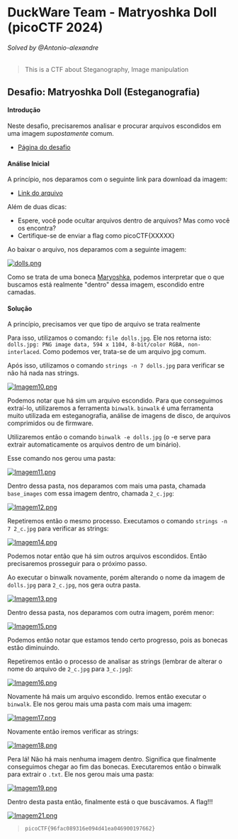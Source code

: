 # DuckWare Team - Matryoshka Doll (picoCTF 2024)
###### Solved by @Antonio-alexandre

> This is a CTF about Steganography, Image manipulation

## Desafio: Matryoshka Doll (Esteganografia)
#### Introdução

Neste desafio, precisaremos analisar e procurar arquivos escondidos em uma imagem *supostamente* comum.

- [Página do desafio](https://play.picoctf.org/practice/challenge/129)

#### Análise Inicial

A princípio, nos deparamos com o seguinte link para download da imagem:

- [Link do arquivo](https://mercury.picoctf.net/static/205adad23bf9d8303081a0e71c9beab8/dolls.jpg)

Além de duas dicas:

- Espere, você pode ocultar arquivos dentro de arquivos? Mas como você os encontra?
- Certifique-se de enviar a flag como picoCTF{XXXXX}

Ao baixar o arquivo, nos deparamos com a seguinte imagem:

[![dolls.png](https://i.postimg.cc/Nffp5Vms/dolls.png)](https://postimg.cc/5jTwrssT)

Como se trata de uma boneca [Maryoshka](https://pt.wikipedia.org/wiki/Matriosca), podemos interpretar que o que buscamos está realmente "dentro" dessa imagem, escondido entre camadas.

#### Solução

A princípio, precisamos ver que tipo de arquivo se trata realmente

Para isso, utilizamos o comando: `file dolls.jpg`. Ele nos retorna isto: `dolls.jpg: PNG image data, 594 x 1104, 8-bit/color RGBA, non-interlaced`. Como podemos ver, trata-se de um arquivo jpg comum. 

Após isso, utilizamos o comando `strings -n 7 dolls.jpg` para verificar se não há nada nas strings. 

[![Imagem10.png](https://i.postimg.cc/kGRzZpsP/Imagem10.png)](https://postimg.cc/D4Fx45Rx)

Podemos notar que há sim um arquivo escondido. Para que conseguimos extraí-lo, utilizaremos a ferramenta `binwalk`. `binwalk` é uma ferramenta muito utilizada em esteganografia, análise de imagens de disco, de arquivos comprimidos ou de firmware.

Utilizaremos então o comando `binwalk -e dolls.jpg` (o -e serve para extrair automaticamente os arquivos dentro de um binário).

Esse comando nos gerou uma pasta:

[![Imagem11.png](https://i.postimg.cc/brMDYs12/Imagem11.png)](https://postimg.cc/V0qLDsGY)

Dentro dessa pasta, nos deparamos com mais uma pasta, chamada `base_images` com essa imagem dentro, chamada `2_c.jpg`:

[![Imagem12.png](https://i.postimg.cc/kGkG3LdQ/Imagem12.png)](https://postimg.cc/H89dbZnn)

Repetiremos então o mesmo processo. Executamos o comando `strings -n 7 2_c.jpg` para verificar as strings:

[![Imagem14.png](https://i.postimg.cc/x1GChspm/Imagem14.png)](https://postimg.cc/Wd3TJ7vp)

Podemos notar então que há sim outros arquivos escondidos. Então precisaremos prosseguir para o próximo passo.

Ao executar o binwalk novamente, porém alterando o nome da imagem de `dolls.jpg` para `2_c.jpg`, nos gera outra pasta.

[![Imagem13.png](https://i.postimg.cc/kgPGjrs9/Imagem13.png)](https://postimg.cc/mtVTD5K6)

Dentro dessa pasta, nos deparamos com outra imagem, porém menor: 

[![Imagem15.png](https://i.postimg.cc/KYJYv12v/Imagem15.png)](https://postimg.cc/VS0wKLv3)

Podemos então notar que estamos tendo certo progresso, pois as bonecas estão diminuindo.

Repetiremos então o processo de analisar as strings (lembrar de alterar o nome do arquivo de `2_c.jpg` para `3_c.jpg`):

[![Imagem16.png](https://i.postimg.cc/qBt2STsC/Imagem16.png)](https://postimg.cc/4ngKHjFJ)

Novamente há mais um arquivo escondido. Iremos então executar o `binwalk`. Ele nos gerou mais uma pasta com mais uma imagem:

[![Imagem17.png](https://i.postimg.cc/T3xmK5Zr/Imagem17.png)](https://postimg.cc/YhXjV029)

Novamente então iremos verificar as strings:

[![Imagem18.png](https://i.postimg.cc/bvNtTcYr/Imagem18.png)](https://postimg.cc/fVpyzP9Q)

Pera lá! Não há mais nenhuma imagem dentro. Significa que finalmente conseguimos chegar ao fim das bonecas. Executaremos então o binwalk para extrair o `.txt`. Ele nos gerou mais uma pasta:

[![Imagem19.png](https://i.postimg.cc/L4ZZvVSt/Imagem19.png)](https://postimg.cc/fkDLRmJy)

Dentro desta pasta então, finalmente está o que buscávamos. A flag!!!

[![Imagem21.png](https://i.postimg.cc/7LWfn5Qt/Imagem21.png)](https://postimg.cc/TyndR3xn)

>`picoCTF{96fac089316e094d41ea046900197662}`
 
